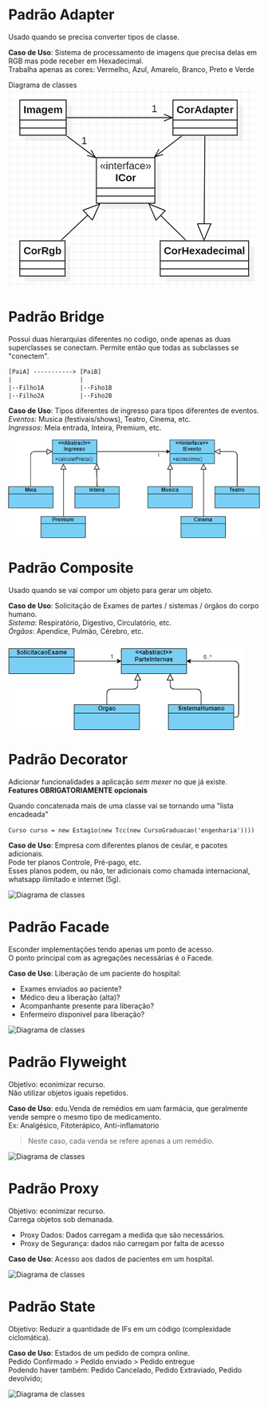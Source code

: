 # Padrão Adapter

Usado quando se precisa converter tipos de classe.

**Caso de Uso**: Sistema de processamento de imagens que precisa delas em RGB mas pode receber em Hexadecimal.  
Trabalha apenas as cores: Vermelho, Azul, Amarelo, Branco, Preto e Verde

Diagrama de classes  
![Diagrama de classes do caso de uso](imgs/corDiagrama.png)

# Padrão Bridge

Possui duas hierarquias diferentes no codigo, onde apenas as duas superclasses se conectam.
Permite então que todas as subclasses se "conectem".
```
[PaiA] -----------> [PaiB]
|                   |
|--Filho1A          |--Fiho1B
|--Filho2A          |--Fiho2B

```

**Caso de Uso**: Tipos diferentes de ingresso para tipos diferentes de eventos.  
*Eventos*: Musica (festivais/shows), Teatro, Cinema, etc.  
*Ingressos*: Meia entrada, Inteira, Premium, etc.

![Diagrama de classes](imgs/bridge.png)


# Padrão Composite

Usado quando se vai compor um objeto para gerar um objeto.

**Caso de Uso**: Solicitação de Exames de partes / sistemas / órgãos do corpo humano.  
*Sistema*: Respiratório, Digestivo, Circulatório, etc.  
*Órgãos*: Apendice, Pulmão, Cérebro, etc.

![Diagrama de classes](imgs/compositeFix.png)

# Padrão Decorator

Adicionar funcionalidades a aplicação *sem mexer* no que já existe.  
**Features OBRIGATORIAMENTE opcionais**

Quando concatenada mais de uma classe vai se tornando uma "lista encadeada"

```Curso curso = new Estagio(new Tcc(new CursoGraduacao('engenharia'))))```

**Caso de Uso**: Empresa com diferentes planos de ceular, e pacotes adicionais.  
Pode ter planos Controle, Pré-pago, etc.  
Esses planos podem, ou não, ter adicionais como chamada internacional, whatsapp ilimitado e internet (5g).

![Diagrama de classes](imgs/decoratorDiagram.png)

# Padrão Facade

Esconder implementações tendo apenas um ponto de acesso.  
O ponto principal com as agregações necessárias é o Facede.

**Caso de Uso**: Liberação de um paciente do hospital:
- Exames enviados ao paciente?
- Médico deu a liberação (alta)?
- Acompanhante presente para liberação?
- Enfermeiro disponivel para liberação?

![Diagrama de classes](imgs/facade.png)

# Padrão Flyweight

Objetivo: econimizar recurso.  
Não utilizar objetos iguais repetidos.

**Caso de Uso**: edu.Venda de remédios em uam farmácia, que geralmente vende sempre o mesmo tipo de medicamento.  
Ex: Analgésico, Fitoterápico, Anti-inflamatorio

> Neste caso, cada venda se refere apenas a um remédio.

![Diagrama de classes](imgs/Flyweight.png)


# Padrão Proxy

Objetivo: econimizar recurso.  
Carrega objetos sob demanada.

- Proxy Dados: Dados carregam a medida que são necessários.
- Proxy de Segurança: dados não carregam por falta de acesso

**Caso de Uso**: Acesso aos dados de pacientes em um hospital.

![Diagrama de classes](imgs/proxy.png)


# Padrão State

Objetivo: Reduzir a quantidade de IFs em um código (complexidade ciclomática).

**Caso de Uso**: Estados de um pedido de compra online.  
Pedido Confirmado > Pedido enviado > Pedido entregue  
Podendo haver também: Pedido Cancelado, Pedido Extraviado, Pedido devolvido;

![Diagrama de classes](imgs/state.png)
